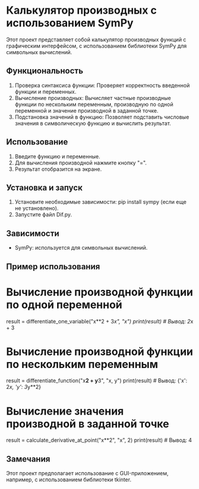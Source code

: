 # Калькулятор производных с использованием SymPy

Этот проект представляет собой калькулятор производных функций с графическим интерфейсом, с использованием библиотеки SymPy для символьных вычислений.

## Функциональность

1. Проверка синтаксиса функции: Проверяет корректность введенной функции и переменных.
2. Вычисление производных: Вычисляет частные производные функции по нескольким переменным, производную по одной переменной и значение производной в заданной точке.
3. Подстановка значений в функцию: Позволяет подставить числовые значения в символическую функцию и вычислить результат.

## Использование

1. Введите функцию и переменные.
2. Для вычисления производной нажмите кнопку "=".
3. Результат отобразится на экране.

## Установка и запуск

1. Установите необходимые зависимости: pip install sympy (если еще не установлено).
2. Запустите файл Dif.py.

## Зависимости

- SymPy: используется для символьных вычислений.

## Пример использования

# Вычисление производной функции по одной переменной
result = differentiate_one_variable("x**2 + 3*x", "x")
print(result)  # Вывод: 2*x + 3

# Вычисление производной функции по нескольким переменным
result = differentiate_function("x**2 + y**3", "x, y")
print(result)  # Вывод: {'x': 2*x, 'y': 3*y**2}

# Вычисление значения производной в заданной точке
result = calculate_derivative_at_point("x**2", "x", 2)
print(result)  # Вывод: 4


## Замечания 

Этот проект предполагает использование с GUI-приложением, например, с использованием библиотеки tkinter.